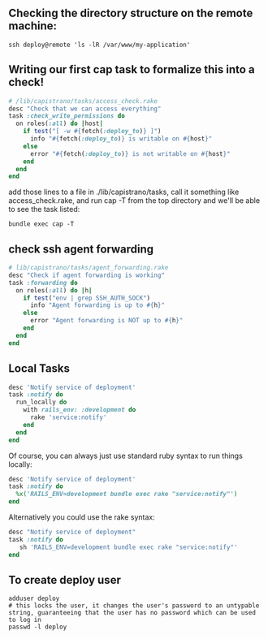 Checking the directory structure on the remote machine:
---
```shell
ssh deploy@remote 'ls -lR /var/www/my-application'
```
Writing our first cap task to formalize this into a check!
---
```ruby
# /lib/capistrano/tasks/access_check.rake
desc "Check that we can access everything"
task :check_write_permissions do
  on roles(:all) do |host|
    if test("[ -w #{fetch(:deploy_to)} ]")
      info "#{fetch(:deploy_to)} is writable on #{host}"
    else
      error "#{fetch(:deploy_to)} is not writable on #{host}"
    end
  end
end
```
add those lines to a file in ./lib/capistrano/tasks, call it something like access_check.rake, and run cap -T from the top directory and we'll be able to see the task listed:

```
bundle exec cap -T
```

check ssh agent forwarding
---
```ruby
# lib/capistrano/tasks/agent_forwarding.rake
desc "Check if agent forwarding is working"
task :forwarding do
  on roles(:all) do |h|
    if test("env | grep SSH_AUTH_SOCK")
      info "Agent forwarding is up to #{h}"
    else
      error "Agent forwarding is NOT up to #{h}"
    end
  end
end
```

Local Tasks
---
```ruby
desc 'Notify service of deployment'
task :notify do
  run_locally do
    with rails_env: :development do
      rake 'service:notify'
    end
  end
end
```
Of course, you can always just use standard ruby syntax to run things locally:
```ruby
desc 'Notify service of deployment'
task :notify do
  %x('RAILS_ENV=development bundle exec rake "service:notify"')
end
```
Alternatively you could use the rake syntax:
```ruby
desc "Notify service of deployment"
task :notify do
   sh 'RAILS_ENV=development bundle exec rake "service:notify"'
end
```

To create deploy user
---
```shell
adduser deploy
# this locks the user, it changes the user's password to an untypable string, guaranteeing that the user has no password which can be used to log in
passwd -l deploy
```
